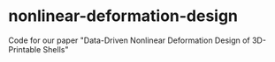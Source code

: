 # nonlinear-deformation-design
 Code for our paper "Data-Driven Nonlinear Deformation Design of 3D-Printable Shells"
